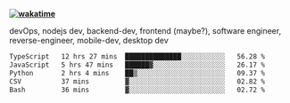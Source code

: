 **[![wakatime](https://wakatime.com/badge/user/87646243-158a-4241-a3cb-668e1fa2dbb8.svg)](https://wakatime.com/@87646243-158a-4241-a3cb-668e1fa2dbb8?style=plastic)**


devOps, nodejs dev, backend-dev, frontend (maybe?), software engineer, reverse-engineer, mobile-dev, desktop dev

<!--START_SECTION:waka-->

```txt
TypeScript   12 hrs 27 mins  ██████████████░░░░░░░░░░░   56.28 %
JavaScript   5 hrs 47 mins   ██████▓░░░░░░░░░░░░░░░░░░   26.17 %
Python       2 hrs 4 mins    ██▒░░░░░░░░░░░░░░░░░░░░░░   09.37 %
CSV          37 mins         ▓░░░░░░░░░░░░░░░░░░░░░░░░   02.82 %
Bash         36 mins         ▓░░░░░░░░░░░░░░░░░░░░░░░░   02.72 %
```

<!--END_SECTION:waka-->
